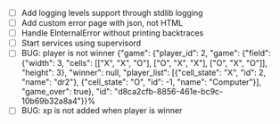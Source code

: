 - [ ] Add logging levels support through stdlib logging 
- [ ] Add custom error page with json, not HTML
- [ ] Handle EInternalError without printing backtraces
- [ ] Start services using supervisord
- [ ] BUG: player is not winner {"game": {"player_id": 2, "game": {"field": {"width": 3, "cells": [["X", "X", "O"], ["O", "X", "X"], ["O", "X", "O"]], "height": 3}, "winner": null, "player_list": [{"cell_state": "X", "id": 2, "name": "dr2"}, {"cell_state": "O", "id": -1, "name": "Computer"}], "game_over": true}, "id": "d8ca2cfb-8856-461e-bc9c-10b69b32a8a4"}}%
- [ ] BUG: xp is not added when player is winner
